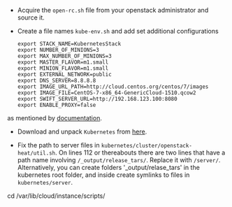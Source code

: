 + Acquire the `open-rc.sh` file from your openstack administrator and source it.

+ Create a file names `kube-env.sh` and add set additional configurations

      export STACK_NAME=KubernetesStack
      export NUMBER_OF_MINIONS=3
      export MAX_NUMBER_OF_MINIONS=3
      export MASTER_FLAVOR=m1.small
      export MINION_FLAVOR=m1.small
      export EXTERNAL_NETWORK=public
      export DNS_SERVER=8.8.8.8
      export IMAGE_URL_PATH=http://cloud.centos.org/centos/7/images
      export IMAGE_FILE=CentOS-7-x86_64-GenericCloud-1510.qcow2
      export SWIFT_SERVER_URL=http://192.168.123.100:8080
      export ENABLE_PROXY=false

as mentioned by [documentation](http://kubernetes.io/docs/getting-started-guides/openstack-heat/#getting-started-with-openstack).

+ Download and unpack `Kubernetes` from [here](https://github.com/kubernetes/kubernetes/releases).

+ Fix the path to server files in `kubernetes/cluster/openstack-heat/util.sh`. On lines 112 or thereabouts there are two lines that have a path name involving `/_output/release_tars/`. Replace it with `/server/`. Alternatively, you can create folders '_output/relase_tars' in the kubernetes root folder, and inside create symlinks to files in `kubernetes/server`.

cd /var/lib/cloud/instance/scripts/
